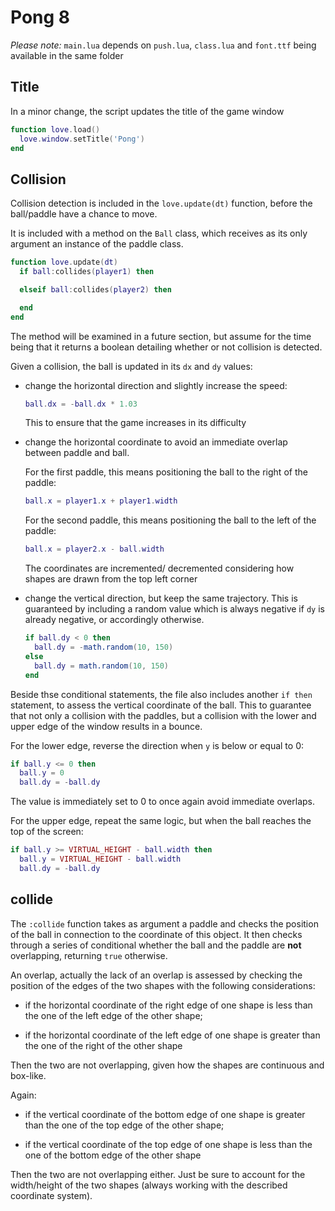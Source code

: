 # Pong 8

_Please note:_ `main.lua` depends on `push.lua`, `class.lua` and `font.ttf` being available in the same folder

## Title

In a minor change, the script updates the title of the game window

```lua
function love.load()
  love.window.setTitle('Pong')
end
```

## Collision

Collision detection is included in the `love.update(dt)` function, before the ball/paddle have a chance to move.

It is included with a method on the `Ball` class, which receives as its only argument an instance of the paddle class.

```lua
function love.update(dt)
  if ball:collides(player1) then

  elseif ball:collides(player2) then

  end
end
```

The method will be examined in a future section, but assume for the time being that it returns a boolean detailing whether or not collision is detected.

Given a collision, the ball is updated in its `dx` and `dy` values:

- change the horizontal direction and slightly increase the speed:

  ```lua
  ball.dx = -ball.dx * 1.03
  ```

  This to ensure that the game increases in its difficulty

- change the horizontal coordinate to avoid an immediate overlap between paddle and ball.

  For the first paddle, this means positioning the ball to the right of the paddle:

  ```lua
  ball.x = player1.x + player1.width
  ```

  For the second paddle, this means positioning the ball to the left of the paddle:

  ```lua
  ball.x = player2.x - ball.width
  ```

  The coordinates are incremented/ decremented considering how shapes are drawn from the top left corner

- change the vertical direction, but keep the same trajectory. This is guaranteed by including a random value which is always negative if `dy` is already negative, or accordingly otherwise.

  ```lua
  if ball.dy < 0 then
    ball.dy = -math.random(10, 150)
  else
    ball.dy = math.random(10, 150)
  end
  ```

Beside thse conditional statements, the file also includes another `if then` statement, to assess the vertical coordinate of the ball. This to guarantee that not only a collision with the paddles, but a collision with the lower and upper edge of the window results in a bounce.

For the lower edge, reverse the direction when `y` is below or equal to 0:

```lua
if ball.y <= 0 then
  ball.y = 0
  ball.dy = -ball.dy
```

The value is immediately set to 0 to once again avoid immediate overlaps.

For the upper edge, repeat the same logic, but when the ball reaches the top of the screen:

```lua
if ball.y >= VIRTUAL_HEIGHT - ball.width then
  ball.y = VIRTUAL_HEIGHT - ball.width
  ball.dy = -ball.dy
```

## collide

The `:collide` function takes as argument a paddle and checks the position of the ball in connection to the coordinate of this object. It then checks through a series of conditional whether the ball and the paddle are **not** overlapping, returning `true` otherwise.

An overlap, actually the lack of an overlap is assessed by checking the position of the edges of the two shapes with the following considerations:

- if the horizontal coordinate of the right edge of one shape is less than the one of the left edge of the other shape;

- if the horizontal coordinate of the left edge of one shape is greater than the one of the right of the other shape

Then the two are not overlapping, given how the shapes are continuous and box-like.

Again:

- if the vertical coordinate of the bottom edge of one shape is greater than the one of the top edge of the other shape;

- if the vertical coordinate of the top edge of one shape is less than the one of the bottom edge of the other shape

Then the two are not overlapping either. Just be sure to account for the width/height of the two shapes (always working with the described coordinate system).
